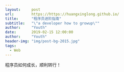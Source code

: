 ```yaml
---
layout:     post
url:        https://https://huangxinglong.github.io/
title:      "程序员进阶指南"
subtitle:   "\"a developer how to growup\""  
author:     "Youth"
date:       2019-02-15 12:00:00
author:     "Youth"
header-img: "img/post-bg-2015.jpg"
tags:
  - Web
---
```


程序员如何成长，顺利转行！